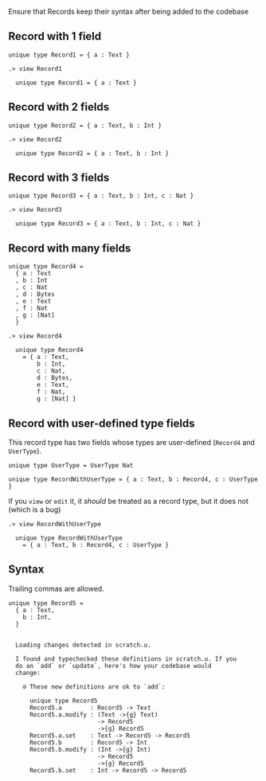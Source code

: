 Ensure that Records keep their syntax after being added to the codebase 

## Record with 1 field

```unison
unique type Record1 = { a : Text }
```

```ucm
.> view Record1

  unique type Record1 = { a : Text }

```
## Record with 2 fields

```unison
unique type Record2 = { a : Text, b : Int }
```

```ucm
.> view Record2

  unique type Record2 = { a : Text, b : Int }

```
## Record with 3 fields

```unison
unique type Record3 = { a : Text, b : Int, c : Nat }
```

```ucm
.> view Record3

  unique type Record3 = { a : Text, b : Int, c : Nat }

```
## Record with many fields

```unison
unique type Record4 = 
  { a : Text
  , b : Int
  , c : Nat
  , d : Bytes
  , e : Text
  , f : Nat
  , g : [Nat]
  }
```

```ucm
.> view Record4

  unique type Record4
    = { a : Text,
        b : Int,
        c : Nat,
        d : Bytes,
        e : Text,
        f : Nat,
        g : [Nat] }

```
## Record with user-defined type fields

This record type has two fields whose types are user-defined (`Record4` and `UserType`).

```unison
unique type UserType = UserType Nat

unique type RecordWithUserType = { a : Text, b : Record4, c : UserType }
```

If you `view` or `edit` it, it _should_ be treated as a record type, but it does not (which is a bug)

```ucm
.> view RecordWithUserType

  unique type RecordWithUserType
    = { a : Text, b : Record4, c : UserType }

```
## Syntax

Trailing commas are allowed.

```unison
unique type Record5 = 
  { a : Text, 
    b : Int,
  }
```

```ucm

  Loading changes detected in scratch.u.

  I found and typechecked these definitions in scratch.u. If you
  do an `add` or `update`, here's how your codebase would
  change:
  
    ⍟ These new definitions are ok to `add`:
    
      unique type Record5
      Record5.a        : Record5 -> Text
      Record5.a.modify : (Text ->{g} Text)
                         -> Record5
                         ->{g} Record5
      Record5.a.set    : Text -> Record5 -> Record5
      Record5.b        : Record5 -> Int
      Record5.b.modify : (Int ->{g} Int)
                         -> Record5
                         ->{g} Record5
      Record5.b.set    : Int -> Record5 -> Record5

```

